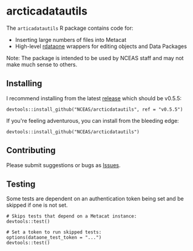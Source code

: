 # arcticadatautils

The `articadatautils` R package contains code for:

- Inserting large numbers of files into Metacat
- High-level [rdataone](https://github.com/DataONEorg/rdataone) wrappers for
editing objects and Data Packages

Note: The package is intended to be used by NCEAS staff and may not make much sense to others.


## Installing

I recommend installing from the latest [release](https://github.com/NCEAS/arcticdatautils/releases) which should be v0.5.5:

```
devtools::install_github("NCEAS/arcticdatautils", ref = "v0.5.5")
```

If you're feeling adventurous, you can install from the bleeding edge:

```
devtools::install_github("NCEAS/arcticdatautils")
```


## Contributing

Please submit suggestions or bugs as [Issues](https://github.com/NCEAS/arcticdatautils/issues).


## Testing

Some tests are dependent on an authentication token being set and be skipped if one is not set.

```
# Skips tests that depend on a Metacat instance:
devtools::test()

# Set a token to run skipped tests:
options(dataone_test_token = "...")
devtools::test()
```
